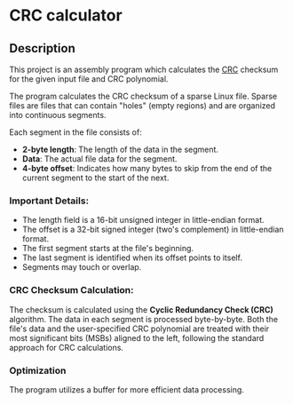 # CRC calculator

## Description

This project is an assembly program which calculates the [CRC](https://en.wikipedia.org/wiki/Cyclic_redundancy_check) checksum for the given input file and CRC polynomial.

The program calculates the CRC checksum of a sparse Linux file. Sparse files are files that can contain "holes" (empty regions) and are organized into continuous segments.

Each segment in the file consists of:
- **2-byte length**: The length of the data in the segment.
- **Data**: The actual file data for the segment.
- **4-byte offset**: Indicates how many bytes to skip from the end of the current segment to the start of the next.

### Important Details:
- The length field is a 16-bit unsigned integer in little-endian format.
- The offset is a 32-bit signed integer (two's complement) in little-endian format.
- The first segment starts at the file's beginning.
- The last segment is identified when its offset points to itself.
- Segments may touch or overlap.

### CRC Checksum Calculation:
The checksum is calculated using the **Cyclic Redundancy Check (CRC)** algorithm. The data in each segment is processed byte-by-byte. Both the file's data and the user-specified CRC polynomial are treated with their most significant bits (MSBs) aligned to the left, following the standard approach for CRC calculations.

### Optimization

The program utilizes a buffer for more efficient data processing.
